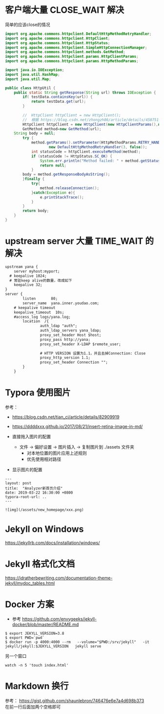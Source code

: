 # 客户端大量 CLOSE_WAIT 解决
简单的应该close的情况
```java
import org.apache.commons.httpclient.DefaultHttpMethodRetryHandler;
import org.apache.commons.httpclient.HttpClient;
import org.apache.commons.httpclient.HttpStatus;
import org.apache.commons.httpclient.SimpleHttpConnectionManager;
import org.apache.commons.httpclient.methods.GetMethod;
import org.apache.commons.httpclient.params.HttpClientParams;
import org.apache.commons.httpclient.params.HttpMethodParams;

import java.io.IOException;
import java.util.HashMap;
import java.util.Map;

public class HttpUtil {
    public static String getResponse(String url) throws IOException {
        if( testData.containsKey(url)) {
            return testData.get(url);
        }
        
        //  HttpClient httpClient = new HttpClient(); 
        //  根据 https://blog.csdn.net/zhongzh86/article/details/45875161 改成如下
        HttpClient httpClient = new HttpClient(new HttpClientParams(),new SimpleHttpConnectionManager(true) );  ; 
        GetMethod method=new GetMethod(url);
	String body = null;
        try {
            method.getParams().setParameter(HttpMethodParams.RETRY_HANDLER,
                    new DefaultHttpMethodRetryHandler(3, false));
            int statusCode = httpClient.executeMethod(method);
            if (statusCode != HttpStatus.SC_OK) {
                System.err.println("Method failed: " + method.getStatusLine());
                return null;
            }
	    body = method.getResponseBodyAsString();
        }finally {
            try{
                method.releaseConnection();
            }catch(Exception e){
                e.printStackTrace();
            }
        }
        return body;
    }
}

```

# upstream server 大量 TIME_WAIT 的解决

```txt
upstream yana {
	server myhost:myport;
  # keepalive 1024;
  # 常驻keep alive的数量，改成如下
	keepalive 32;
}
server {
        listen       80;
        server_name  yana.inner.youdao.com;
	# keepalive timeout
	keepalive_timeout  10s;
	#access_log logs/yana.log;
        location  /{
                auth_ldap "auth";
                auth_ldap_servers yana_ldap;
                proxy_set_header Host $host;
                proxy_pass http://yana;
                proxy_set_header X-LDAP $remote_user;
                
                # HTTP VERSION 设置为1.1，并且去掉Connection: Close
                proxy_http_version 1.1;
                proxy_set_header Connection "";
        }
    }
```

# Typora 使用图片
参考：
 * https://blog.csdn.net/tian_ci/article/details/82909919
 * https://ddddxxx.github.io/2017/08/21/insert-retina-image-in-md/

* 直接拖入图片的配置
  * 文件 -> 偏好设置 -> 图片插入 -> 复制图片到 ./assets 文件夹
    * 对本地位置的图片应用上述规则
    * 优先使用相对路径
* 显示图片的配置
```
---
layout: post
title:  "Analyzer新首页介绍"
date: 2019-03-22 16:30:00 +0800
typora-root-url: ..
---

![img](/assets/new_homepage/xxx.png)
```

# Jekyll on Windows
https://jekyllrb.com/docs/installation/windows/

# Jekyll 格式化文档
https://idratherbewriting.com/documentation-theme-jekyll/mydoc_tables.html

# Docker 方案
* 参考 https://github.com/envygeeks/jekyll-docker/blob/master/README.md

```shell
$ export JEKYLL_VERSION=3.8
$ export PWD=`pwd`
$ docker run -p 4000:4000 --rm   --volume="$PWD:/srv/jekyll"   -it jekyll/jekyll:$JEKYLL_VERSION   jekyll serve
```
另一个窗口
```shell
watch -n 5 'touch index.html'
```

# Markdown 换行
参考： https://gist.github.com/shaunlebron/746476e6e7a4d698b373  
在前一行后面加两个空格即可
